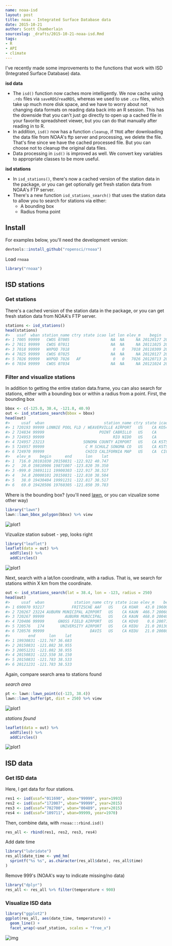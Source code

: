 ```yaml
---
name: noaa-isd
layout: post
title: noaa - Integrated Surface Database data
date: 2015-10-21
author: Scott Chamberlain
sourceslug: _drafts/2015-10-21-noaa-isd.Rmd
tags:
- R
- API
- climate
---
```




I've recently made some improvements to the functions that work with ISD 
(Integrated Surface Database) data.

__isd data__

* The `isd()` function now caches more intelligently. We now cache using 
`.rds` files via `saveRDS`/`readRDS`, whereas we used to use `.csv` files, 
which take up much more disk space, and we have to worry about not changing 
data formats on reading data back into an R session. This has the downside
that you can't just go directly to open up a cached file in your favorite 
spreadsheet viewer, but you can do that manually after reading in to R. 
* In addition, `isd()` now has a function `cleanup`, if `TRUE` after 
downloading the data file from NOAA's ftp server and processing, we delete 
the file. That's fine since we have the cached processed file. But you 
can choose not to cleanup the original data files.
* Data processing in `isd()` is improved as well. We convert key variables
to appropriate classes to be more useful. 

__isd stations__

* In `isd_stations()`, there's now a cached version of the station data in 
the package, or you can get optionally get fresh station data from NOAA's 
FTP server.
* There's a new function `isd_stations_search()` that uses the station data
to allow you to search for stations via either:
  * A bounding box
  * Radius froma point

## Install

For examples below, you'll need the development version:


```r
devtools::install_github("ropensci/rnoaa")
```

Load `rnoaa`


```r
library("rnoaa")
```

## ISD stations

### Get stations

There's a cached version of the station data in the package, or you can get fresh
station data from NOAA's FTP server.


```r
stations <- isd_stations()
head(stations)
#>   usaf  wban station_name ctry state icao lat lon elev_m    begin      end
#> 1 7005 99999   CWOS 07005                  NA  NA     NA 20120127 20120127
#> 2 7011 99999   CWOS 07011                  NA  NA     NA 20111025 20121129
#> 3 7018 99999   WXPOD 7018                   0   0   7018 20110309 20130730
#> 4 7025 99999   CWOS 07025                  NA  NA     NA 20120127 20120127
#> 5 7026 99999   WXPOD 7026   AF              0   0   7026 20120713 20141120
#> 6 7034 99999   CWOS 07034                  NA  NA     NA 20121024 20121106
```

### Filter and visualize stations

In addition to getting the entire station data.frame, you can also search for stations,
either with a bounding box or within a radius from a point. First, the bounding box


```r
bbox <- c(-125.0, 38.4, -121.8, 40.9)
out <- isd_stations_search(bbox = bbox)
head(out)
#>     usaf  wban                          station_name ctry state icao
#> 1 720193 99999 LONNIE POOL FLD / WEAVERVILLE AIRPORT   US    CA KO54
#> 2 724834 99999                        POINT CABRILLO   US    CA     
#> 3 724953 99999                              RIO NIDO   US    CA     
#> 4 724957 23213                 SONOMA COUNTY AIRPORT   US    CA KSTS
#> 5 724957 99999                  C M SCHULZ SONOMA CO   US    CA KSTS
#> 6 724970 99999                  CHICO CALIFORNIA MAP   US    CA  CIC
#>   elev_m    begin      end      lon    lat
#> 1  716.0 20101030 20150831 -122.922 40.747
#> 2   20.0 19810906 19871007 -123.820 39.350
#> 3 -999.0 19891111 19900303 -122.917 38.517
#> 4   34.8 20000101 20150831 -122.810 38.504
#> 5   38.0 19430404 19991231 -122.817 38.517
#> 6   69.0 19420506 19760305 -121.850 39.783
```

Where is the bounding box? (you'll need [lawn](https://cran.rstudio.com/web/packages/lawn/), or you can vizualize some other way)


```r
library("lawn")
lawn::lawn_bbox_polygon(bbox) %>% view
```

![plot1](/2015-10-21-noaa-isd/bbox_area.png)

Vizualize station subset - yep, looks right


```r
library("leaflet")
leaflet(data = out) %>%
  addTiles() %>%
  addCircles()
```

![plot1](/2015-10-21-noaa-isd/bbox_result.png)

Next, search with a lat/lon coordinate, with a radius. That is, we search for stations
within X km from the coordinate.


```r
out <- isd_stations_search(lat = 38.4, lon = -123, radius = 250)
head(out)
#>     usaf  wban             station_name ctry state icao elev_m    begin
#> 1 690070 93217            FRITZSCHE AAF   US    CA KOAR   43.0 19600404
#> 2 720267 23224 AUBURN MUNICIPAL AIRPORT   US    CA KAUN  466.7 20060101
#> 3 720267 99999         AUBURN MUNICIPAL   US    CA KAUN  468.0 20040525
#> 4 720406 99999      GNOSS FIELD AIRPORT   US    CA KDVO    0.6 20071114
#> 5 720576   174       UNIVERSITY AIRPORT   US    CA KEDU   21.0 20130101
#> 6 720576 99999                    DAVIS   US    CA KEDU   21.0 20080721
#>        end      lon    lat
#> 1 19930831 -121.767 36.683
#> 2 20150831 -121.082 38.955
#> 3 20051231 -121.082 38.955
#> 4 20150831 -122.550 38.150
#> 5 20150831 -121.783 38.533
#> 6 20121231 -121.783 38.533
```

Again, compare search area to stations found

_search area_


```r
pt <- lawn::lawn_point(c(-123, 38.4))
lawn::lawn_buffer(pt, dist = 250) %>% view
```

![plot1](/2015-10-21-noaa-isd/circle_radius.png)

_stations found_


```r
leaflet(data = out) %>%
  addTiles() %>%
  addCircles()
```

![plot1](/2015-10-21-noaa-isd/lastplot.png)



## ISD data

### Get ISD data

Here, I get data for four stations.


```r
res1 <- isd(usaf="011690", wban="99999", year=1993)
res2 <- isd(usaf="172007", wban="99999", year=2015)
res3 <- isd(usaf="702700", wban="00489", year=2015)
res4 <- isd(usaf="109711", wban=99999, year=1970)
```

Then, combine data, with `rnoaa:::rbind.isd()`


```r
res_all <- rbind(res1, res2, res3, res4)
```

Add date time


```r
library("lubridate")
res_all$date_time <- ymd_hm(
  sprintf("%s %s", as.character(res_all$date), res_all$time)
)
```

Remove 999's (NOAA's way to indicate missing/no data)


```r
library("dplyr")
res_all <- res_all %>% filter(temperature < 900)
```

### Visualize ISD data


```r
library("ggplot2")
ggplot(res_all, aes(date_time, temperature)) +
  geom_line() + 
  facet_wrap(~usaf_station, scales = "free_x")
```

![img](/2015-10-21-noaa-isd/unnamed-chunk-12-1.png) 
